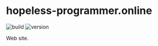 # hopeless-programmer.online

![build](https://img.shields.io/github/workflow/status/hopeless-programmer-online/hopeless-programmer.online/Node.js%20CI/streams-development)
![version](https://img.shields.io/github/package-json/v/hopeless-programmer-online/hopeless-programmer.online/streams-development)

Web site.
